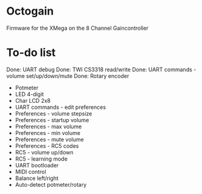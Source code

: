 Octogain
========

Firmware for the XMega on the 8 Channel Gaincontroller


To-do list
==========
Done: UART debug
Done: TWI CS3318 read/write
Done: UART commands - volume set/up/down/mute
Done: Rotary encoder
- Potmeter
- LED 4-digit
- Char LCD 2x8
- UART commands - edit preferences
- Preferences - volume stepsize
- Preferences - startup volume
- Preferences - max volume
- Preferences - min volume
- Preferences - mute volume
- Preferences - RC5 codes
- RC5 - volume up/down
- RC5 - learning mode
- UART bootloader
- MIDI control
- Balance left/right
- Auto-detect potmeter/rotary
